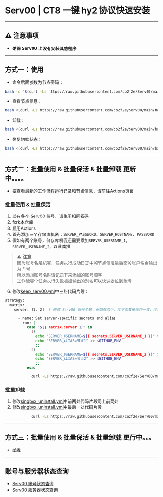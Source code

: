 # Serv00 | CT8 一键 hy2 协议快速安装

---

## ⚠️ 注意事项
- **确保 Serv00 上没有安装其他程序**

---

## 方式一：使用

- 命令后面参数为节点密码：

```bash
bash -c "$(curl -Ls https://raw.githubusercontent.com/co2f2e/Serv00/main/bash/singbox_install.sh)" -- xxxx
```

- 查看节点信息：

```bash
bash <(curl -Ls https://raw.githubusercontent.com/co2f2e/Serv00/main/bash/node_info.sh)
```

- 卸载：

```bash
bash <(curl -Ls https://raw.githubusercontent.com/co2f2e/Serv00/main/bash/singbox_uninstall.sh)
```

- 恢复初始状态：

```bash
bash <(curl -Ls https://raw.githubusercontent.com/co2f2e/Serv00/main/bash/init_serv00.sh)
```

---

## 方式二：批量使用 & 批量保活 & 批量卸载 更新中。。。。

- 要查看最新的工作流程运行记录和节点信息，请前往Actions页面

### 批量使用 & 批量保活  

1. 若有多个 Serv00 账号，请使用相同密码  
2. fork本仓库
3. 启用Actions
4. 首先添加三个存储库机密：`SERVER_PASSWORD`、`SERVER_HOSTNAME`、`PASSWORD`
5. 假如有两个账号，储存库机密还需要添加`SERVER_USERNAME_1`，`SERVER_USERNAME_2`，以此类推

> ⚠️ **注意**  
> 因为账号名是机密，任务执行成功日志中的节点信息最后面的账户名会输出为 * 号  
> 所以添加账号名时请记录下来添加的账号顺序  
> 工作流哪个任务执行失败根据输出的别名可以快速定位到账号

6. 修改[keep_serv00.yml](.github/workflows/keep_serv00.yml)中三处代码片段：

```bash
strategy:
  matrix:
    server: [1, 2]  # 修改 Serv00 账号个数，假如有两个，与下面数量保持一致，注意格式
```

```bash
      - name: Set server-specific secrets and alias
        run: |
          case "${{ matrix.server }}" in
            1)
              echo "SERVER_USERNAME=${{ secrets.SERVER_USERNAME_1 }}" >> $GITHUB_ENV
              echo "SERVER_ALIAS=节点1" >> $GITHUB_ENV
              ;;
            2)
              echo "SERVER_USERNAME=${{ secrets.SERVER_USERNAME_2 }}" >> $GITHUB_ENV  
              echo "SERVER_ALIAS=节点2" >> $GITHUB_ENV
              ;;
          esac
```

```bash
            curl -Ls https://raw.githubusercontent.com/co2f2e/Serv00/main/bash/keep_serv00.sh -o keep_serv00.sh || { echo "❌ 脚本下载失败: \$SERVER_ALIAS"; exit 1; }  # 替换为你的URL
```

### 批量卸载

1. 修改[singbox_uninstall.yml](.github/workflows/singbox_uninstall.yml)中前两处代码片段同上前两处
2. 修改[singbox_uninstall.yml](.github/workflows/singbox_uninstall.yml)中最后一处代码片段

```bash
            curl -Ls https://raw.githubusercontent.com/co2f2e/Serv00/main/bash/singbox_uninstall.sh -o singbox_uninstall.sh || { echo "❌ 脚本下载失败: \$SERVER_ALIAS"; exit 1; }  # 替换为你的URL
```

---

## 方式三：批量使用 & 批量保活 & 批量卸载  更行中。。。

- [参考](https://github.com/Meokj/MyServ00)  

---

## 账号与服务器状态查询

- [Serv00 账号状态查询](https://ac.fkj.pp.ua)  
- [Serv00 服务器状态查询](https://status.eooce.com)
